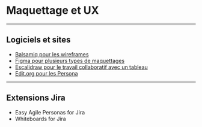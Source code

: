 # Maquettage et UX

---

## Logiciels et sites

- [Balsamiq pour les wireframes](https://balsamiq.com/wireframes/desktop/)
- [Figma pour plusieurs types de maquettages](https://www.figma.com/fr/downloads/)
- [Escalidraw pour le travail collaboratif avec un tableau](https://excalidraw.com/)
- [Edit.org pour les Persona](https://edit.org/edit/shared/95accf58509f9544d081d26aeafce1dc2a7484b8)

---

## Extensions Jira

- Easy Agile Personas for Jira
- Whiteboards for Jira

